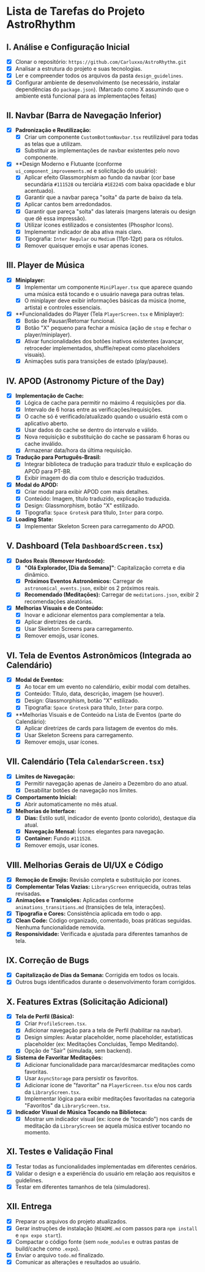 # Lista de Tarefas do Projeto AstroRhythm

## I. Análise e Configuração Inicial

- [X] Clonar o repositório: `https://github.com/Carluxxo/AstroRhythm.git`
- [X] Analisar a estrutura do projeto e suas tecnologias.
- [X] Ler e compreender todos os arquivos da pasta `design_guidelines`.
- [X] Configurar ambiente de desenvolvimento (se necessário, instalar dependências do `package.json`). (Marcado como X assumindo que o ambiente está funcional para as implementações feitas)

## II. Navbar (Barra de Navegação Inferior)

- [X] **Padronização e Reutilização:**
    - [X] Criar um componente `CustomBottomNavbar.tsx` reutilizável para todas as telas que a utilizam.
    - [X] Substituir as implementações de navbar existentes pelo novo componente.
- [X] **Design Moderno e Flutuante (conforme `ui_component_improvements.md` e solicitação do usuário):
    - [X] Aplicar efeito Glassmorphism ao fundo da navbar (cor base secundária `#111528` ou terciária `#1E2245` com baixa opacidade e blur acentuado).
    - [X] Garantir que a navbar pareça "solta" da parte de baixo da tela.
    - [X] Aplicar cantos bem arredondados.
    - [X] Garantir que pareça "solta" das laterais (margens laterais ou design que dê essa impressão).
    - [X] Utilizar ícones estilizados e consistentes (Phosphor Icons).
    - [X] Implementar indicador de aba ativa mais claro.
    - [X] Tipografia: `Inter Regular` ou `Medium` (11pt-12pt) para os rótulos.
    - [X] Remover quaisquer emojis e usar apenas ícones.

## III. Player de Música

- [X] **Miniplayer:**
    - [X] Implementar um componente `MiniPlayer.tsx` que aparece quando uma música está tocando e o usuário navega para outras telas.
    - [X] O miniplayer deve exibir informações básicas da música (nome, artista) e controles essenciais.
- [X] **Funcionalidades do Player (Tela `PlayerScreen.tsx` e Miniplayer):
    - [X] Botão de Pausar/Retomar funcional.
    - [X] Botão "X" pequeno para fechar a música (ação de `stop` e fechar o player/miniplayer).
    - [X] Ativar funcionalidades dos botões inativos existentes (avançar, retroceder implementados, shuffle/repeat como placeholders visuais).
    - [X] Animações sutis para transições de estado (play/pause).

## IV. APOD (Astronomy Picture of the Day)

- [X] **Implementação de Cache:**
    - [X] Lógica de cache para permitir no máximo 4 requisições por dia.
    - [X] Intervalo de 6 horas entre as verificações/requisições.
    - [X] O cache só é verificado/atualizado quando o usuário está com o aplicativo aberto.
    - [X] Usar dados do cache se dentro do intervalo e válido.
    - [X] Nova requisição e substituição do cache se passaram 6 horas ou cache inválido.
    - [X] Armazenar data/hora da última requisição.
- [X] **Tradução para Português-Brasil:**
    - [X] Integrar biblioteca de tradução para traduzir título e explicação do APOD para PT-BR.
    - [X] Exibir imagem do dia com título e descrição traduzidos.
- [X] **Modal do APOD:**
    - [X] Criar modal para exibir APOD com mais detalhes.
    - [X] Conteúdo: Imagem, título traduzido, explicação traduzida.
    - [X] Design: Glassmorphism, botão "X" estilizado.
    - [X] Tipografia: `Space Grotesk` para título, `Inter` para corpo.
- [X] **Loading State:**
    - [X] Implementar Skeleton Screen para carregamento do APOD.

## V. Dashboard (Tela `DashboardScreen.tsx`)

- [X] **Dados Reais (Remover Hardcode):**
    - [X] **"Olá Explorador, [Dia da Semana]"**: Capitalização correta e dia dinâmico.
    - [X] **Próximos Eventos Astronômicos:** Carregar de `astronomical_events.json`, exibir os 2 próximos reais.
    - [X] **Recomendado (Meditações):** Carregar de `meditations.json`, exibir 2 recomendações aleatórias.
- [X] **Melhorias Visuais e de Conteúdo:**
    - [X] Inovar e adicionar elementos para complementar a tela.
    - [X] Aplicar diretrizes de cards.
    - [X] Usar Skeleton Screens para carregamento.
    - [X] Remover emojis, usar ícones.

## VI. Tela de Eventos Astronômicos (Integrada ao Calendário)

- [X] **Modal de Eventos:**
    - [X] Ao tocar em um evento no calendário, exibir modal com detalhes.
    - [X] Conteúdo: Título, data, descrição, imagem (se houver).
    - [X] Design: Glassmorphism, botão "X" estilizado.
    - [X] Tipografia: `Space Grotesk` para título, `Inter` para corpo.
- [X] **Melhorias Visuais e de Conteúdo na Lista de Eventos (parte do Calendário):
    - [X] Aplicar diretrizes de cards para listagem de eventos do mês.
    - [X] Usar Skeleton Screens para carregamento.
    - [X] Remover emojis, usar ícones.

## VII. Calendário (Tela `CalendarScreen.tsx`)

- [X] **Limites de Navegação:**
    - [X] Permitir navegação apenas de Janeiro a Dezembro do ano atual.
    - [X] Desabilitar botões de navegação nos limites.
- [X] **Comportamento Inicial:**
    - [X] Abrir automaticamente no mês atual.
- [X] **Melhorias de Interface:**
    - [X] **Dias:** Estilo sutil, indicador de evento (ponto colorido), destaque dia atual.
    - [X] **Navegação Mensal:** Ícones elegantes para navegação.
    - [X] **Container:** Fundo `#111528`.
    - [X] Remover emojis, usar ícones.

## VIII. Melhorias Gerais de UI/UX e Código

- [X] **Remoção de Emojis:** Revisão completa e substituição por ícones.
- [X] **Complementar Telas Vazias:** `LibraryScreen` enriquecida, outras telas revisadas.
- [X] **Animações e Transições:** Aplicadas conforme `animations_transitions.md` (transições de tela, interações).
- [X] **Tipografia e Cores:** Consistência aplicada em todo o app.
- [X] **Clean Code:** Código organizado, comentado, boas práticas seguidas. Nenhuma funcionalidade removida.
- [X] **Responsividade:** Verificada e ajustada para diferentes tamanhos de tela.

## IX. Correção de Bugs

- [X] **Capitalização de Dias da Semana:** Corrigida em todos os locais.
- [X] Outros bugs identificados durante o desenvolvimento foram corrigidos.

## X. Features Extras (Solicitação Adicional)

- [X] **Tela de Perfil (Básica):**
    - [X] Criar `ProfileScreen.tsx`.
    - [X] Adicionar navegação para a tela de Perfil (habilitar na navbar).
    - [X] Design simples: Avatar placeholder, nome placeholder, estatísticas placeholder (ex: Meditações Concluídas, Tempo Meditando).
    - [X] Opção de "Sair" (simulada, sem backend).
- [X] **Sistema de Favoritar Meditações:**
    - [X] Adicionar funcionalidade para marcar/desmarcar meditações como favoritas.
    - [X] Usar `AsyncStorage` para persistir os favoritos.
    - [X] Adicionar ícone de "favoritar" na `PlayerScreen.tsx` e/ou nos cards da `LibraryScreen.tsx`.
    - [X] Implementar lógica para exibir meditações favoritadas na categoria "Favoritos" da `LibraryScreen.tsx`.
- [X] **Indicador Visual de Música Tocando na Biblioteca:**
    - [X] Mostrar um indicador visual (ex: ícone de "tocando") nos cards de meditação da `LibraryScreen` se aquela música estiver tocando no momento.

## XI. Testes e Validação Final

- [X] Testar todas as funcionalidades implementadas em diferentes cenários.
- [X] Validar o design e a experiência do usuário em relação aos requisitos e guidelines.
- [X] Testar em diferentes tamanhos de tela (simuladores).

## XII. Entrega

- [X] Preparar os arquivos do projeto atualizados.
- [X] Gerar instruções de instalação (`README.md` com passos para `npm install` e `npx expo start`).
- [X] Compactar o código fonte (sem `node_modules` e outras pastas de build/cache como `.expo`).
- [X] Enviar o arquivo `todo.md` finalizado.
- [X] Comunicar as alterações e resultados ao usuário.
